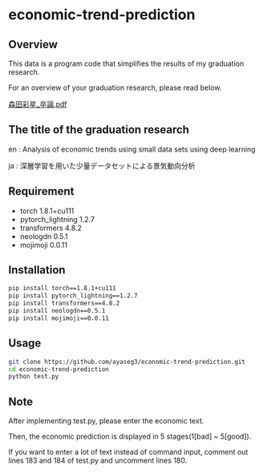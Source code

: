 # economic-trend-prediction

## Overview
This data is a program code that simplifies the results of my graduation research.

For an overview of your graduation research, please read below.

[森田彩星_卒論.pdf](https://github.com/ayaseg3/economic-trend-prediction/blob/master/%E6%A3%AE%E7%94%B0%E5%BD%A9%E6%98%9F_%E5%8D%92%E8%AB%96.pdf)

## The title of the graduation research
en : Analysis of economic trends using small data sets using deep learning

ja : 深層学習を用いた少量データセットによる景気動向分析

## Requirement
* torch 1.8.1+cu111
* pytorch_lightning 1.2.7
* transformers 4.8.2
* neologdn 0.5.1
* mojimoji 0.0.11

## Installation
```bash
pip install torch==1.8.1+cu111
pip install pytorch_lightning==1.2.7
pip install transformers==4.8.2
pip install neologdn==0.5.1
pip install mojimoji==0.0.11
```

## Usage
```bash
git clone https://github.com/ayaseg3/economic-trend-prediction.git
cd economic-trend-prediction
python test.py
```

## Note
After implementing test.py, please enter the economic text.

Then, the economic prediction is displayed in 5 stages(1[bad] ~ 5[good]).

If you want to enter a lot of text instead of command input, comment out lines 183 and 184 of test.py and uncomment lines 180.
